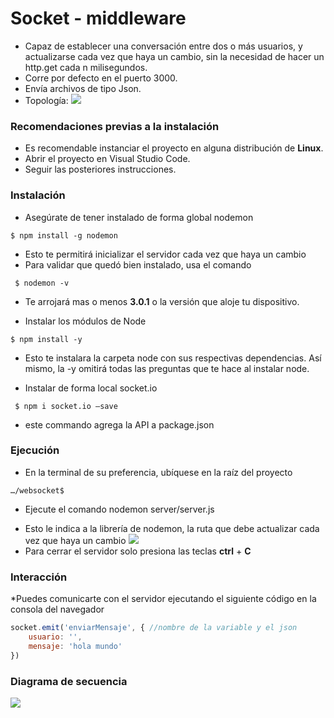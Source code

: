 # Socket - middleware
- Capaz de establecer una conversación entre dos o más usuarios, y actualizarse cada vez que haya un cambio, sin la necesidad de hacer un http.get cada n milisegundos.
- Corre por defecto en el puerto 3000.
- Envía archivos de tipo Json.
- Topología:
![]( https://socket.io/images/bidirectional-communication.png)
### Recomendaciones previas a la instalación
+ Es recomendable instanciar el proyecto en alguna distribución de **Linux**.
+ Abrir el proyecto en Visual Studio Code.
+ Seguir las posteriores instrucciones.
### Instalación
+ Asegúrate de tener instalado de forma global nodemon

`$ npm install -g nodemon`
* Esto te permitirá inicializar el servidor cada vez que haya un cambio
* Para validar que quedó bien instalado, usa el comando

` $ nodemon -v`
* Te arrojará mas o menos **3.0.1** o la versión que aloje tu dispositivo.
+ Instalar los módulos de Node

`$ npm install -y`
* Esto te instalara la carpeta node con sus respectivas dependencias. Así mismo, la -y omitirá todas las preguntas que te hace al instalar node.
+ Instalar de forma local socket.io

 ` $ npm i socket.io –save`
* este commando agrega la API a package.json
### Ejecución
+ En la terminal de su preferencia, ubíquese en la raíz del proyecto

`…/websocket$ `
+ Ejecute el comando nodemon server/server.js
* Esto le indica a la librería de nodemon, la ruta que debe actualizar cada vez que haya un cambio
![](https://tinypic.host/images/2023/08/29/status.png)
* Para cerrar el servidor solo presiona las teclas **ctrl** + **C**
### Interacción
*Puedes comunicarte con el servidor ejecutando el siguiente código en la consola del navegador
```javascript
socket.emit('enviarMensaje', { //nombre de la variable y el json
    usuario: '',
    mensaje: 'hola mundo'
})

```
### Diagrama de secuencia
![]( https://socket.io/assets/images/polling-transport-3982c72f867034afb95afd7091297cc1.png)

